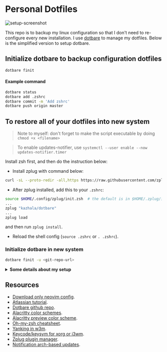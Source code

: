 # Personal Dotfiles

![setup-screenshot](https://raw.githubusercontent.com/wiki/bruhtus/dotfiles/arch-linux-setup-july-2021.png)

This repo is to backup my linux configuration so that I don't need to re-configure every new installation. I use [dotbare](https://github.com/kazhala/dotbare) to manage my dotfiles. Below is the simplified version to setup dotbare.

## Initialize dotbare to backup configuration dotfiles
```bash
dotbare finit
```

#### Example command
```bash
dotbare status
dotbare add .zshrc
dotbare commit -m 'Add zshrc'
dotbare push origin master
```

## To restore all of your dotfiles into new system
> Note to myself: don't forget to make the script executable by doing `chmod +x <filename>`

> To enable updates-notifier, use `systemctl --user enable --now updates-notifier.timer`

Install zsh first, and then do the instruction below:

- Install zplug with command below:
```sh
curl -sL --proto-redir -all,https https://raw.githubusercontent.com/zplug/installer/master/installer.zsh | zsh
```
- After zplug installed, add this to your `.zshrc`:
```sh
source $HOME/.config/zplug/init.zsh  # the default is in $HOME/.zplug/init.zsh
...
zplug "kazhala/dotbare"
...
zplug load
```
and then run `zplug install`.
- Reload the shell config (`source .zshrc` or `. .zshrc`).

### Initialize dotbare in new system
```bash
dotbare finit -u <git-repo-url>
```

<details>
<summary><strong>Some details about my setup</strong></summary>

Category            | Name
---                 | ---
Operating system    | [Arch linux](https://archlinux.org/)
Window manager      | [i3](https://github.com/i3/i3)
Text editor         | [Neovim](https://github.com/neovim/neovim)
Terminal emulator   | [Alacritty](https://github.com/alacritty/alacritty)
Shell               | [Zsh](https://zsh.sourceforge.io/Doc/Release/index.html) (interactive)
|                   | [Bash](https://www.gnu.org/software/bash/)
Shell prompt        | [Powerlevel10k](https://github.com/romkatv/powerlevel10k)
Package manager     | [Pacman](https://wiki.archlinux.org/title/pacman)
|                   | [Yay (AUR helper)](https://github.com/Jguer/yay)
Status bar          | [Polybar](https://github.com/polybar/polybar)
Notification daemon | [Dunst](https://github.com/dunst-project/dunst)
Launcher            | [Rofi](https://github.com/davatorium/rofi)
|                   | [Dmenu](https://tools.suckless.org/dmenu/)
Compositor          | [Picom](https://github.com/yshui/picom)
File manager        | [Ranger (TUI)](https://github.com/ranger/ranger)
|                   | [Pcmanfm (GUI)](https://github.com/lxde/pcmanfm)
Video player        | [Mpv](https://mpv.io/)
System monitor      | [Htop](https://github.com/htop-dev/htop)
|                   | [Bpytop](https://github.com/aristocratos/bpytop)
|                   | [Conky](https://github.com/brndnmtthws/conky) (no longer using)
Python venv manager | [Pyv](https://github.com/bruhtus/pyv)

</details>

## Resources
- [Download only neovim config](https://minhaskamal.github.io/DownGit/#/home?url=https://github.com/bruhtus/dotfiles/tree/master/.config/nvim).
- [Atlassian tutorial](https://www.atlassian.com/git/tutorials/dotfiles).
- [Dotbare github repo](https://github.com/kazhala/dotbare).
- [Alacritty color schemes](https://github.com/alacritty/alacritty/wiki/Color-schemes).
- [Alacritty preview color scheme](https://github.com/eendroroy/alacritty-theme).
- [Oh-my-zsh cheatsheet](https://github.com/ohmyzsh/ohmyzsh/wiki/Cheatsheet).
- [Yanking in w3m](https://unix.stackexchange.com/questions/12497/yanking-urls-in-w3m).
- [Keycode/keysym for xorg or i3wm](http://xahlee.info/linux/linux_show_keycode_keysym.html).
- [Zplug plugin manager](https://github.com/zplug/zplug).
- [Notification arch-based updates](https://eang.it/notifications-of-pacman-updates/).

